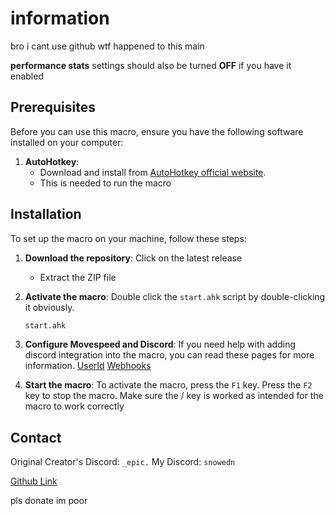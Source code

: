 # information
bro i cant use github wtf happened to this main

**performance stats** settings should also be turned **OFF** if you have it enabled

## Prerequisites

Before you can use this macro, ensure you have the following software installed on your computer:

1. **AutoHotkey**: 
   - Download and install from [AutoHotkey official website](https://www.autohotkey.com/download/ahk-v2.exe).
   - This is needed to run the macro 



## Installation

To set up the macro on your machine, follow these steps:

1. **Download the repository**: Click on the latest release
   - Extract the ZIP file

2. **Activate the macro**: Double click the `start.ahk` script by double-clicking it obviously.
   ```sh
   start.ahk
   ```

3. **Configure Movespeed and Discord**: If you need help with adding discord integration into the macro, you can read these pages for more information. [UserId](https://support.discord.com/hc/en-us/articles/206346498-Where-can-I-find-my-User-Server-Message-ID#h_01HRSTXPS5H5D7JBY2QKKPVKNA) [Webhooks](https://support.discord.com/hc/en-us/articles/228383668-Intro-to-Webhooks)


4. **Start the macro**: To activate the macro, press the ``` F1 ``` key. Press the ``` F2 ``` key to stop the macro. 
Make sure the / key is worked as intended for the macro to work correctly


## Contact

Original Creator's Discord: ``` _epic. ``` 
My Discord: ```snowedn```

[Github Link](https://github.com/epicisgood/VicHopMacro)

pls donate im poor